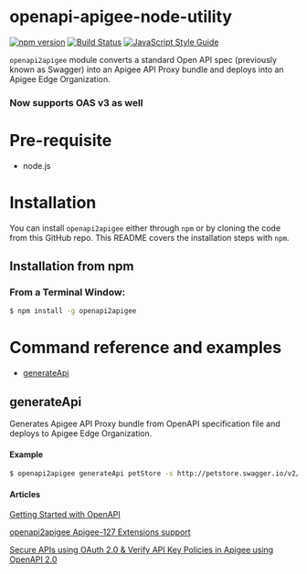 # openapi-apigee-node-utility

[![npm version][npm-badge]][npm-url]
[![Build Status][travis-badge]][travis-url]
[![JavaScript Style Guide](https://img.shields.io/badge/code%20style-standard-brightgreen.svg)](http://standardjs.com/)

`openapi2apigee` module converts a standard Open API spec (previously known as Swagger) into an Apigee API Proxy bundle and deploys into an Apigee Edge Organization.

### Now supports OAS v3 as well

# Pre-requisite

- node.js

# Installation

You can install `openapi2apigee` either through `npm` or by cloning the code from this GitHub repo. This README covers the installation steps with `npm`.

## Installation from npm

### From a Terminal Window:

```bash
$ npm install -g openapi2apigee
```

# <a name="reference"></a>Command reference and examples

- [generateApi](#generateapi)

## <a name="generateapi"></a>generateApi

Generates Apigee API Proxy bundle from OpenAPI specification file and deploys to Apigee Edge Organization.

#### Example

```bash
$ openapi2apigee generateApi petStore -s http://petstore.swagger.io/v2/swagger.json -D -d /Users/me/Desktop/
```

#### Articles

<a href="https://community.apigee.com/articles/8796/openapi2apigee-a-nodejs-command-line-tool-to-generate.html">Getting Started with OpenAPI</a>

<a href="https://community.apigee.com/articles/9478/openapi2apigee-020-version-generating-apigee-policies.html">openapi2apigee Apigee-127 Extensions support</a>

<a href="https://community.apigee.com/articles/9741/openapi2apigee-021-version-securing-apis-using-oas.html"> Secure APIs using OAuth 2.0 & Verify API Key Policies in Apigee using OpenAPI 2.0</a>

[npm-badge]: https://badge.fury.io/js/openapi2apigee.svg
[npm-url]: https://badge.fury.io/js/openapi2apigee
[travis-badge]: https://travis-ci.org/anil614sagar/openapi2apigee.svg?branch=master
[travis-url]: https://travis-ci.org/anil614sagar/openapi2apigee

